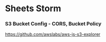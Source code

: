 # Sheets Storm

### S3 Bucket Config - CORS, Bucket Policy

https://github.com/awslabs/aws-js-s3-explorer
